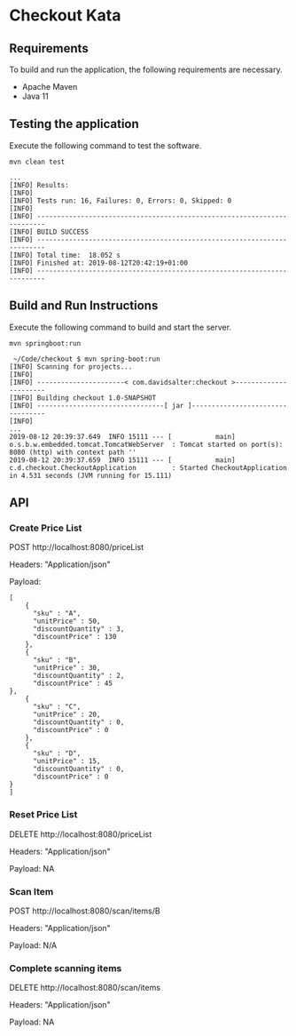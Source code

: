 # Checkout Kata

## Requirements
To build and run the application, the following requirements are necessary.

* Apache Maven
* Java 11
## Testing the application

Execute the following command to test the software.

`mvn clean test`

```
...
[INFO] Results:
[INFO] 
[INFO] Tests run: 16, Failures: 0, Errors: 0, Skipped: 0
[INFO] 
[INFO] ------------------------------------------------------------------------
[INFO] BUILD SUCCESS
[INFO] ------------------------------------------------------------------------
[INFO] Total time:  18.052 s
[INFO] Finished at: 2019-08-12T20:42:19+01:00
[INFO] ------------------------------------------------------------------------

```
## Build and Run Instructions



Execute the following command to build and start the server.

`mvn springboot:run`

```
 ~/Code/checkout $ mvn spring-boot:run
[INFO] Scanning for projects...
[INFO] 
[INFO] ----------------------< com.davidsalter:checkout >----------------------
[INFO] Building checkout 1.0-SNAPSHOT
[INFO] --------------------------------[ jar ]---------------------------------
[INFO] 
...
2019-08-12 20:39:37.649  INFO 15111 --- [           main] o.s.b.w.embedded.tomcat.TomcatWebServer  : Tomcat started on port(s): 8080 (http) with context path ''
2019-08-12 20:39:37.659  INFO 15111 --- [           main] c.d.checkout.CheckoutApplication         : Started CheckoutApplication in 4.531 seconds (JVM running for 15.111)
```

## API

### Create Price List
POST http://localhost:8080/priceList

Headers: "Application/json"

Payload: 
``` 
[
	{
	  "sku" : "A",
	  "unitPrice" : 50,
	  "discountQuantity" : 3,
	  "discountPrice" : 130
	},
	{
	  "sku" : "B",
	  "unitPrice" : 30,
	  "discountQuantity" : 2,
	  "discountPrice" : 45
},
	{
	  "sku" : "C",
	  "unitPrice" : 20,
	  "discountQuantity" : 0,
	  "discountPrice" : 0
	},
	{
	  "sku" : "D",
	  "unitPrice" : 15,
	  "discountQuantity" : 0,
	  "discountPrice" : 0
}
]
```

### Reset Price List
DELETE http://localhost:8080/priceList

Headers: "Application/json"

Payload: NA

### Scan Item
POST http://localhost:8080/scan/items/B

Headers: "Application/json"

Payload: N/A

### Complete scanning items
DELETE http://localhost:8080/scan/items

Headers: "Application/json"

Payload: NA

